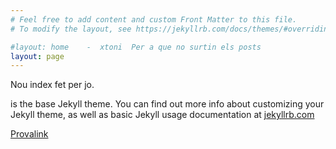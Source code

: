 ```yaml
---
# Feel free to add content and custom Front Matter to this file.
# To modify the layout, see https://jekyllrb.com/docs/themes/#overriding-theme-defaults

#layout: home    -  xtoni  Per a que no surtin els posts
layout: page
---
```



Nou index fet per jo. 

 is the base Jekyll theme. You can find out more info about customizing your Jekyll theme, as well as basic Jekyll usage documentation at [jekyllrb.com](https://jekyllrb.com/)

[Provalink](./diw/diw1.html)